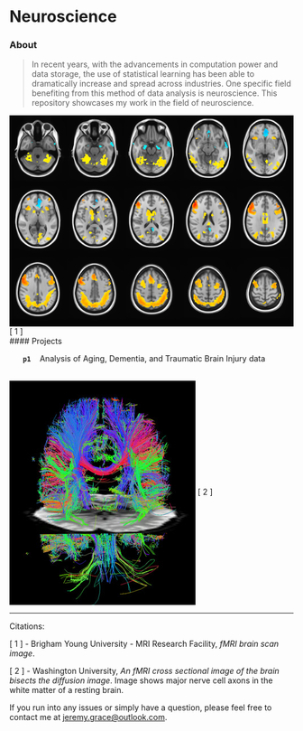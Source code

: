 Neuroscience
==========

### About

>In recent years, with the advancements in computation power and data storage, the use of statistical learning has been able to dramatically increase and spread across industries. One specific field benefiting from this method of data analysis is neuroscience. This repository showcases my work in the field of neuroscience.

<img align="center" src="img/fmri.byu-compact.png" alt="fMRI">
[ 1 ]

<br>
#### Projects

&nbsp;&nbsp;&nbsp;&nbsp;&nbsp; **`p1`**     &nbsp;&nbsp; Analysis of Aging, Dementia, and Traumatic Brain Injury data

<br>

<img align="center" src="img/brainscan.ucberkley.jpg" alt="Diffusion.fMRI">
[ 2 ]

<br>

---
Citations:

[ 1 ] - Brigham Young University - MRI Research Facility, _fMRI brain scan image_.

[ 2 ] - Washington University, _An fMRI cross sectional image of the brain bisects the diffusion image_. Image shows major nerve cell axons in the white matter of a resting brain.


If you run into any issues or simply have a question, please feel free to contact me at jeremy.grace@outlook.com.
